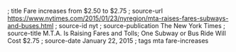 ; title Fare increases from $2.50 to $2.75
; source-url https://www.nytimes.com/2015/01/23/nyregion/mta-raises-fares-subways-and-buses.html
; source-id nyt
; source-publication The New York Times
; source-title M.T.A. Is Raising Fares and Tolls; One Subway or Bus Ride Will Cost $2.75
; source-date January 22, 2015
; tags mta fare-increases
